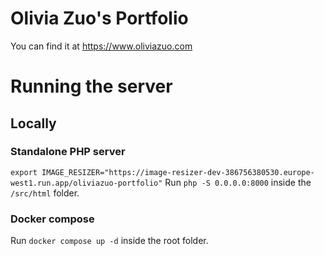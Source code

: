 # Olivia Zuo's Portfolio

You can find it at https://www.oliviazuo.com

# Running the server

## Locally


### Standalone PHP server
`export IMAGE_RESIZER="https://image-resizer-dev-386756380530.europe-west1.run.app/oliviazuo-portfolio"`
Run `php -S 0.0.0.0:8000` inside the `/src/html` folder.

### Docker compose
Run `docker compose up -d` inside the root folder.
